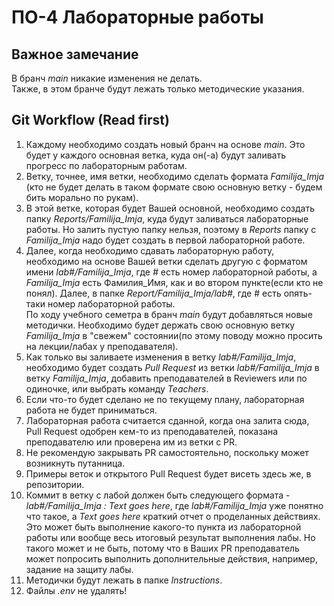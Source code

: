 # ПО-4 Лабораторные работы

## Важное замечание
В бранч *main* никакие изменения не делать.  
Также, в этом бранче будут лежать только методические указания.  
  
## Git Workflow (Read first)
1) Каждому необходимо создать новый бранч на основе *main*. Это будет у каждого основная ветка, куда он(-а) будут заливать прогресс по лабораторным работам.  
2) Ветку, точнее, имя ветки, необходимо сделать формата *Familija_Imja* (кто не будет делать в таком формате свою основную ветку - будем бить морально по рукам).  
3) В этой ветке, которая будет Вашей основной, необходимо создать папку *Reports/Familija_Imja*, куда будут заливаться лабораторные работы. Но залить пустую папку нельзя, поэтому в *Reports* папку c *Familija_Imja* надо будет создать в первой лабораторной работе.  
4) Далее, когда необходимо сдавать лабораторную работу, необходимо на основе Вашей ветки сделать другую с форматом имени *lab#/Familija_Imja*, где *#* есть номер лабораторной работы, а *Familija_Imja* есть Фамилия_Имя, как и во втором пункте(если кто не понял). Далее, в папке *Report/Familija_Imja/lab#*, где # есть опять-таки номер лабораторной работы.  
По ходу учебного семетра в бранч *main* будут добавляться новые методички. Необходимо будет держать свою основную ветку *Familija_Imja* в "свежем" состоянии(по этому поводу можно просить на лекции/лабах у преподавателя).  
5) Как только вы заливаете изменения в ветку *lab#/Familija_Imja*, необходимо будет создать *Pull Request* из ветки *lab#/Familija_Imja* в ветку *Familija_Imja*, добавить преподавателей в Reviewers или по одиночке, или выбрать команду *Teachers*.  
6) Если что-то будет сделано не по текущему плану, лабораторная работа не будет приниматься.
7) Лабораторная работа считается сданной, когда она залита сюда, Pull Request одобрен кем-то из преподавателей, показана преподавателю или проверена им из ветки с PR.  
8) Не рекомендую закрывать PR самостоятельно, поскольку может возникнуть путанница.  
9) Примеры веток и открытого Pull Request будет висеть здесь же, в репозитории.  
10) Коммит в ветку с лабой должен быть следующего формата - *lab#/Familija_Imja : Text goes here*, где *lab#/Familija_Imja* уже понятно что такое, а *Text goes here* краткий отчет о проделанных действиях. Это может быть выполнение какого-то пункта из лабораторной работы или вообще весь итоговый результат выполнения лабы. Но такого может и не быть, потому что в Ваших PR преподаватель может попросить выполнить дополнительные действия, например, задание на защиту лабы.  
11) Методички будут лежать в папке *Instructions*.  
12) Файлы *.env* не удалять!  